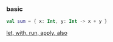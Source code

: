 ### basic

```kotlin
val sum = { x: Int, y: Int -> x + y }  
```

[let, with, run, apply, also](https://blog.yena.io/studynote/2020/04/15/Kotlin-Scope-Functions.html)
